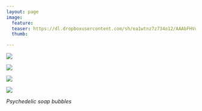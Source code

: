 ```yaml
---
layout: page
image:
  feature:
  teaser: https://dl.dropboxusercontent.com/sh/ea1wtnz7z734o12/AAAbFHVuEH8X1M3g8OLcgDNJa/abstraktit-muut/1/DS47623-245px.jpg
  thumb:

---
```


[![](https://dl.dropboxusercontent.com/sh/ea1wtnz7z734o12/AAAVA02IjuFtaWkcAyRIRHiVa/abstraktit-muut/1/DS47623-800px.jpg)](https://dl.dropboxusercontent.com/sh/ea1wtnz7z734o12/AACeTqo6wch9UYtoLZGNXCGla/abstraktit-muut/1/DS47623.jpg)

[![](https://dl.dropboxusercontent.com/sh/ea1wtnz7z734o12/AADqMMf_Ev5LiBV-svR-FWN_a/abstraktit-muut/1/DS47623_3-800px.jpg)](https://dl.dropboxusercontent.com/sh/ea1wtnz7z734o12/AACBfDYknxwk5R2uf7sQpfp-a/abstraktit-muut/1/DS47623_3.jpg)

[![](https://dl.dropboxusercontent.com/sh/ea1wtnz7z734o12/AACEeKcxjaVyyt47Z1rAZheya/abstraktit-muut/1/DS47623_1-800px.jpg)](https://dl.dropboxusercontent.com/sh/ea1wtnz7z734o12/AACB9x7xbJ-UxLdbQPbFlL0Ga/abstraktit-muut/1/DS47623_1.jpg)

[![](https://dl.dropboxusercontent.com/sh/ea1wtnz7z734o12/AACmN6_btlWi9ghSYX-ufp_sa/abstraktit-muut/1/DS47623_4-800px.jpg)](https://dl.dropboxusercontent.com/sh/ea1wtnz7z734o12/AADLkhUVXexoOKwN2piPP0dPa/abstraktit-muut/1/DS47623_4.jpg)

*Psychedelic soap bubbles*
